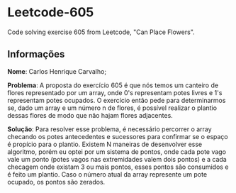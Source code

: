# Leetcode-605
Code solving exercise 605 from Leetcode, "Can Place Flowers".

## Informações 
**Nome**: Carlos Henrique Carvalho;

**Problema**: A proposta do exercício 605 é que nós temos um canteiro de flores representado por um array, onde 0's representam potes livres e 1's representam potes ocupados. O exercício então pede para determinarmos se, dado um array e um número n de flores, é possível realizar o plantio dessas flores de modo que não hajam flores adjacentes. 

**Solução**: Para resolver esse problema, é necessário percorrer o array checando os potes antecedentes e sucessores para confirmar se o espaço é propício para o plantio. Existem N maneiras de desenvolver esse algoritmo, porém eu optei por um sistema de pontos, onde cada pote vago vale um ponto (potes vagos nas extremidades valem dois pontos) e a cada checagem onde existam 3 ou mais pontos, esses pontos são consumidos e é feito um plantio. Caso o número atual da array represente um pote ocupado, os pontos são zerados. 


